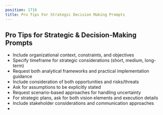 ```yaml
---
position: 1716
title: Pro Tips For Strategic Decision Making Prompts
---
```


## Pro Tips for Strategic & Decision-Making Prompts



- Include organizational context, constraints, and objectives
- Specify timeframe for strategic considerations (short, medium, long-term)
- Request both analytical frameworks and practical implementation guidance
- Include consideration of both opportunities and risks/threats
- Ask for assumptions to be explicitly stated
- Request scenario-based approaches for handling uncertainty
- For strategic plans, ask for both vision elements and execution details
- Include stakeholder considerations and communication approaches
-